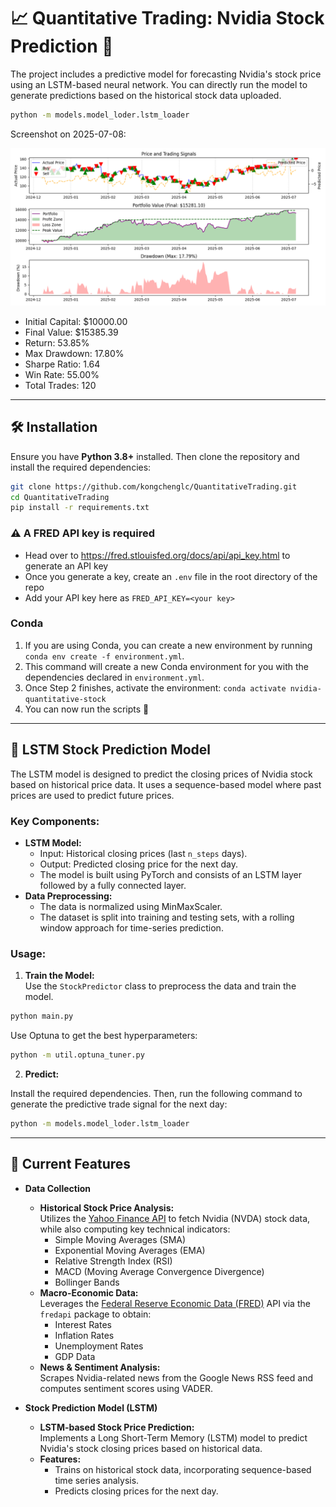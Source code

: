 # 📈 Quantitative Trading: Nvidia Stock Prediction 🚀

The project includes a predictive model for forecasting Nvidia's stock price using an LSTM-based neural network. You can directly run the model to generate predictions based on the historical stock data uploaded.

```bash
python -m models.model_loder.lstm_loader
```

Screenshot on 2025-07-08:

![](./imgs/prediction.png)


- Initial Capital: $10000.00
- Final Value: $15385.39
- Return: 53.85%
- Max Drawdown: 17.80%
- Sharpe Ratio: 1.64
- Win Rate: 55.00%
- Total Trades: 120

---

## 🛠 Installation

Ensure you have **Python 3.8+** installed. Then clone the repository and install the required dependencies:

```bash
git clone https://github.com/kongchenglc/QuantitativeTrading.git
cd QuantitativeTrading
pip install -r requirements.txt
```

### ⚠️ A FRED API key is required

- Head over to https://fred.stlouisfed.org/docs/api/api_key.html to generate an API key
- Once you generate a key, create an `.env` file in the root directory of the repo
- Add your API key here as `FRED_API_KEY=<your key>`

### Conda

1. If you are using Conda, you can create a new environment by running `conda env create -f environment.yml`.
2. This command will create a new Conda environment for you with the dependencies declared in `environment.yml`.
3. Once Step 2 finishes, activate the environment: `conda activate nvidia-quantitative-stock`
4. You can now run the scripts 🎉

---

## 🧠 LSTM Stock Prediction Model

The LSTM model is designed to predict the closing prices of Nvidia stock based on historical price data. It uses a sequence-based model where past prices are used to predict future prices.

### Key Components:

- **LSTM Model:**
  - Input: Historical closing prices (last `n_steps` days).
  - Output: Predicted closing price for the next day.
  - The model is built using PyTorch and consists of an LSTM layer followed by a fully connected layer.
- **Data Preprocessing:**
  - The data is normalized using MinMaxScaler.
  - The dataset is split into training and testing sets, with a rolling window approach for time-series prediction.

### Usage:

1. **Train the Model:**  
Use the `StockPredictor` class to preprocess the data and train the model.

```bash
python main.py
```

Use Optuna to get the best hyperparameters:

```bash
python -m util.optuna_tuner.py
```

2. **Predict:**  

Install the required dependencies. Then, run the following command to generate the predictive trade signal for the next day:

```bash
python -m models.model_loder.lstm_loader
```

---

## 📌 Current Features

- **Data Collection**

  - **Historical Stock Price Analysis:**  
    Utilizes the [Yahoo Finance API](https://finance.yahoo.com/) to fetch Nvidia (NVDA) stock data, while also computing key technical indicators:
    - Simple Moving Averages (SMA)
    - Exponential Moving Averages (EMA)
    - Relative Strength Index (RSI)
    - MACD (Moving Average Convergence Divergence)
    - Bollinger Bands
  - **Macro-Economic Data:**  
    Leverages the [Federal Reserve Economic Data (FRED)](https://fred.stlouisfed.org/) API via the `fredapi` package to obtain:
    - Interest Rates
    - Inflation Rates
    - Unemployment Rates
    - GDP Data
  - **News & Sentiment Analysis:**  
    Scrapes Nvidia-related news from the Google News RSS feed and computes sentiment scores using VADER.

- **Stock Prediction Model (LSTM)**

  - **LSTM-based Stock Price Prediction:**  
    Implements a Long Short-Term Memory (LSTM) model to predict Nvidia's stock closing prices based on historical data.
  - **Features:**
    - Trains on historical stock data, incorporating sequence-based time series analysis.
    - Predicts closing prices for the next day.
